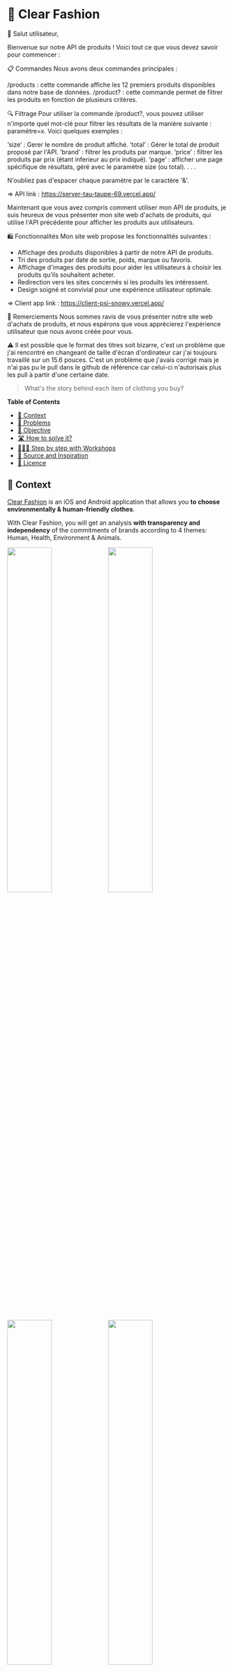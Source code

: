 # 👕 Clear Fashion 

👋 Salut utilisateur,

Bienvenue sur notre API de produits ! Voici tout ce que vous devez savoir pour commencer :

📋 Commandes
Nous avons deux commandes principales :

/products : cette commande affiche les 12 premiers produits disponibles dans notre base de données.
/product? : cette commande permet de filtrer les produits en fonction de plusieurs critères.

🔍 Filtrage
Pour utiliser la commande /product?, vous pouvez utiliser n'importe quel mot-clé pour filtrer les résultats de la manière suivante : paramètre=x. Voici quelques exemples :

‘size’ : Gerer le nombre de produit affiché.
‘total’ : Gérer le total de produit proposé par l'API.
‘brand’ : filtrer les produits par marque.
‘price’ : filtrer les produits par prix (étant inferieur au prix indiqué).
‘page’ : afficher une page spécifique de résultats, géré avec le paramètre size (ou total).
. . .

N'oubliez pas d'espacer chaque paramètre par le caractère '&'.

=> API link : https://server-tau-taupe-69.vercel.app/

Maintenant que vous avez compris comment utiliser mon API de produits, je suis heureux de vous présenter mon site web d'achats de produits, qui utilise l'API précédente pour afficher les produits aux utilisateurs.

🛍️ Fonctionnalités
Mon site web propose les fonctionnalités suivantes :

- Affichage des produits disponibles à partir de notre API de produits.
- Tri des produits par date de sortie, poids, marque ou favoris.
- Affichage d'images des produits pour aider les utilisateurs à choisir les produits qu'ils souhaitent acheter.
- Redirection vers les sites concernés si les produits les intéressent.
- Design soigné et convivial pour une expérience utilisateur optimale.

=> Client app link : https://client-psi-snowy.vercel.app/ 

🙏 Remerciements
Nous sommes ravis de vous présenter notre site web d'achats de produits, et nous espérons que vous apprécierez l'expérience utilisateur que nous avons créée pour vous.

⚠️ Il est possible que le format des titres soit bizarre, c'est un problème que j'ai rencontré en changeant de taille d'écran d'ordinateur car j'ai toujours travaillé sur un 15.6 pouces. C'est un problème que j'avais corrigé mais je n'ai pas pu le pull dans le github de référence car celui-ci n'autorisais plus les pull à partir d'une certaine date.

> What's the story behind each item of clothing you buy?

<!-- START doctoc generated TOC please keep comment here to allow auto update -->
<!-- DON'T EDIT THIS SECTION, INSTEAD RE-RUN doctoc TO UPDATE -->
**Table of Contents**

- [📱 Context](#-context)
- [🤔 Problems](#-problems)
- [🎯 Objective](#-objective)
- [🛣 How to solve it?](#%F0%9F%9B%A3-how-to-solve-it)
- [👩🏽‍💻 Step by step with Workshops](#%E2%80%8D-step-by-step-with-workshops)
- [🌱 Source and Inspiration](#-source-and-inspiration)
- [📝 Licence](#-licence)

<!-- END doctoc generated TOC please keep comment here to allow auto update -->

## 📱 Context

[Clear Fashion](https://www.clear-fashion.com/) is an iOS and Android application that allows you **to choose environmentally & human-friendly clothes**.

With Clear Fashion, you will get an analysis **with transparency and independency** of the commitments of brands according to 4 themes: Human, Health, Environment & Animals.


<img src="./docs/zara.png" width="45%"/> <img src="./docs/uniqlo.png" width="45%"/>

<img src="./docs/decathlon.png" width="45%"/> <img src="./docs/ask.png" width="45%"/>

<img src="./docs/top.png" width="45%"/> <img src="./docs/green-lion.png" width="45%"/>

## 🤔 Problems

Clear Fashion is particularly committed to ensuring that there are **no conflicts due to commercial interests**.

My problem is simple and time-consuming: **I cannot consult on the same page all the products of my favorite brands.**

I have to browse each e-shop brand to look for a product.

![Shops](./docs/shops.jpg)

## 🎯 Objective

**Build a web application to list my favorite top responsible Brands Products.**

## 🛣 How to solve it?

1. 👖 **Manipulate Products**: How to [manipulate](https://github.com/92bondstreet/javascript-empire/blob/master/themes/1.md#about-javascript) the products in the [browser](https://github.com/92bondstreet/javascript-empire/blob/master/themes/1.md#about-htmlcss)
2. 🧹 **Scrape Products**: How to [fetch](https://github.com/92bondstreet/javascript-empire/blob/master/themes/2.md#about-nodejs) Products from different website sources
3. 📱 **Render Products in the browser**: How to [interact](https://github.com/92bondstreet/javascript-empire/blob/master/themes/2.md#about-react) with the Products in the browser
4. 💽 **Save Products in database**: How to avoid to scrape again and again the same data
5. ⤵️ **Request Products with an api**: How to [give access](https://github.com/92bondstreet/javascript-empire/blob/master/themes/3.md#about-restful-and-graphql-api) to your data
6. 🐛 **Test your code**: How to [ensure quality](https://github.com/92bondstreet/javascript-empire/blob/master/themes/3.md#about-test-driven-development) and confidence
7. 🚀 **Deploy in production**: How to [give access](https://github.com/92bondstreet/javascript-empire/blob/master/themes/3.md#about-serverless) to anyone

## 👩🏽‍💻 Step by step with Workshops

![Maps](./docs/map.jpg)


With [javascript-empire](https://github.com/92bondstreet/javascript-empire#%EF%B8%8F-the-3-themes) themes, we'll follow next workshops to solve our problem:

| Step | Workshops | Planned Date
| --- | --- | ---
| 1 | [Manipulate data with JavaScript in the browser](./workshops/1-manipulate-javascript.md) | January 2023
| 2 | [Interact data with JavaScript, HTML and CSS in the browser again](./workshops/2-interact-js-css.md) | January 2023
| 3 | [Scrape data with Node.js](./workshops/3-scrape-node.md) | February 2023
| 4 | [Save data in a Database with MongoDB](./workshops/4-store-mongodb.md) | February 2023
| 5 | [Build an api with Express to request data](./workshops/5-api-express.md) | February 2023
| 6 | Test your code with Jest | March 2023
| 7 | [Deploy in production with Vercel](./workshops/7-deploy.md) | March 2023
| 8 | Render data with React | March 2023


## 🌱 Source and Inspiration

* [Clear Fashion](https://www.clear-fashion.com/)

## 📝 Licence

[Uncopyrighted](http://zenhabits.net/uncopyright/)
